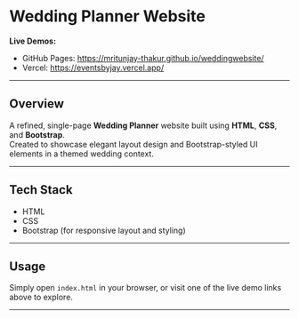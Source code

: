 # Wedding Planner Website

**Live Demos:**  
- GitHub Pages: https://mritunjay-thakur.github.io/weddingwebsite/  
- Vercel: https://eventsbyjay.vercel.app/

---

## Overview
A refined, single-page **Wedding Planner** website built using **HTML**, **CSS**, and **Bootstrap**.  
Created to showcase elegant layout design and Bootstrap-styled UI elements in a themed wedding context.

---

## Tech Stack
- HTML  
- CSS  
- Bootstrap (for responsive layout and styling)

---

## Usage
Simply open `index.html` in your browser, or visit one of the live demo links above to explore.

---
